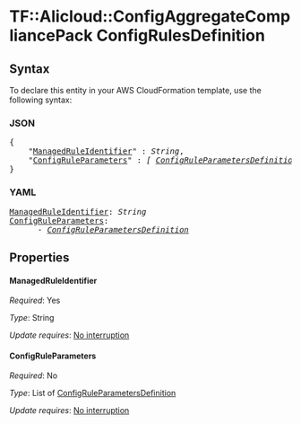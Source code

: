 # TF::Alicloud::ConfigAggregateCompliancePack ConfigRulesDefinition

## Syntax

To declare this entity in your AWS CloudFormation template, use the following syntax:

### JSON

<pre>
{
    "<a href="#managedruleidentifier" title="ManagedRuleIdentifier">ManagedRuleIdentifier</a>" : <i>String</i>,
    "<a href="#configruleparameters" title="ConfigRuleParameters">ConfigRuleParameters</a>" : <i>[ <a href="configruleparametersdefinition.md">ConfigRuleParametersDefinition</a>, ... ]</i>
}
</pre>

### YAML

<pre>
<a href="#managedruleidentifier" title="ManagedRuleIdentifier">ManagedRuleIdentifier</a>: <i>String</i>
<a href="#configruleparameters" title="ConfigRuleParameters">ConfigRuleParameters</a>: <i>
      - <a href="configruleparametersdefinition.md">ConfigRuleParametersDefinition</a></i>
</pre>

## Properties

#### ManagedRuleIdentifier

_Required_: Yes

_Type_: String

_Update requires_: [No interruption](https://docs.aws.amazon.com/AWSCloudFormation/latest/UserGuide/using-cfn-updating-stacks-update-behaviors.html#update-no-interrupt)

#### ConfigRuleParameters

_Required_: No

_Type_: List of <a href="configruleparametersdefinition.md">ConfigRuleParametersDefinition</a>

_Update requires_: [No interruption](https://docs.aws.amazon.com/AWSCloudFormation/latest/UserGuide/using-cfn-updating-stacks-update-behaviors.html#update-no-interrupt)

